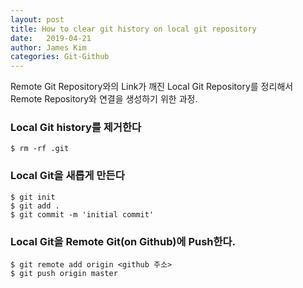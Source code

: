 ```yaml
---
layout: post
title: How to clear git history on local git repository
date:   2019-04-21 
author: James Kim
categories: Git-Github
---
```


Remote Git Repository와의 Link가 깨진 Local Git Repository를 정리해서 Remote Repository와 연결을 생성하기 위한 과정.

### Local Git history를 제거한다 ###
```shell
$ rm -rf .git
```

### Local Git을 새롭게 만든다 ###
```shell
$ git init
$ git add .
$ git commit -m 'initial commit'
```

### Local Git을 Remote Git(on Github)에 Push한다. ###
```shell
$ git remote add origin <github 주소>
$ git push origin master
```